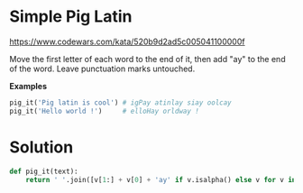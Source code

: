 # Simple Pig Latin

https://www.codewars.com/kata/520b9d2ad5c005041100000f

Move the first letter of each word to the end of it, then add "ay" to the end of the word. Leave punctuation marks
untouched.

**Examples**

```python
pig_it('Pig latin is cool') # igPay atinlay siay oolcay
pig_it('Hello world !')     # elloHay orldway !
```

# Solution

```python
def pig_it(text):
    return ' '.join([v[1:] + v[0] + 'ay' if v.isalpha() else v for v in text.split()])
```